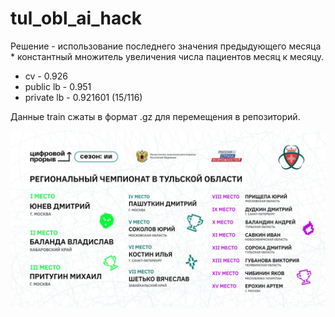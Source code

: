 # tul_obl_ai_hack

Решение - использование последнего значения предыдующего месяца * константный множитель увеличения числа пациентов месяц к месяцу.

- cv - 0.926
- public lb - 0.951
- private lb - 0.921601 (15/116)

Данные train сжаты в формат .gz для перемещения в репозиторий. 

![results](photo_2022-09-14_14-15-36.jpg)
